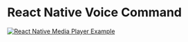 # React Native Voice Command

[![React Native Media Player Example](https://img.youtube.com/vi/XCx1kaEme2s/0.jpg)](https://www.youtube.com/watch?v=XCx1kaEme2s)
